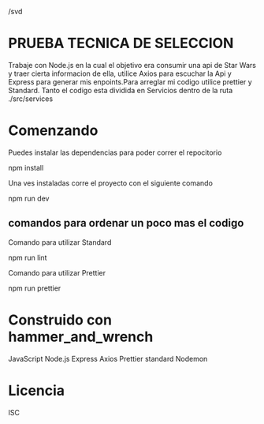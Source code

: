/svd

# PRUEBA TECNICA DE SELECCION

Trabaje con Node.js en la cual el objetivo era consumir una api de Star Wars y traer cierta informacion de ella, utilice Axios para escuchar la Api y Express para generar mis enpoints.Para arreglar mi codigo utilice prettier y Standard.
Tanto el codigo esta dividida en Servicios dentro de la ruta ./src/services

# Comenzando

Puedes instalar las dependencias para poder correr el repocitorio

npm install

Una ves instaladas corre el proyecto con el siguiente comando

npm run dev

## comandos para ordenar un poco mas el codigo

Comando para utilizar Standard

npm run lint

Comando para utilizar Prettier

npm run prettier

# Construido con hammer_and_wrench

JavaScript
Node.js
Express
Axios
Prettier
standard
Nodemon

# Licencia

ISC
